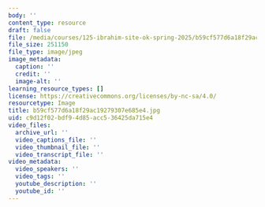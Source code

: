 ```yaml
---
body: ''
content_type: resource
draft: false
file: /media/courses/125-ibrahim-site-ok-spring-2025/b59cf577d6a18f29ac19279307e685e4.jpg
file_size: 251150
file_type: image/jpeg
image_metadata:
  caption: ''
  credit: ''
  image-alt: ''
learning_resource_types: []
license: https://creativecommons.org/licenses/by-nc-sa/4.0/
resourcetype: Image
title: b59cf577d6a18f29ac19279307e685e4.jpg
uid: c9d12f02-bdf9-4d85-acc5-36425da715e4
video_files:
  archive_url: ''
  video_captions_file: ''
  video_thumbnail_file: ''
  video_transcript_file: ''
video_metadata:
  video_speakers: ''
  video_tags: ''
  youtube_description: ''
  youtube_id: ''
---
```


